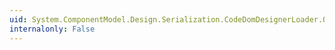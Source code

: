 ```yaml
---
uid: System.ComponentModel.Design.Serialization.CodeDomDesignerLoader.OnBeginLoad
internalonly: False
---
```

